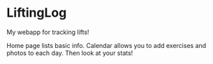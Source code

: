 # LiftingLog
My webapp for tracking lifts!

Home page lists basic info.
Calendar allows you to add exercises and photos to each day. Then look at your stats!

